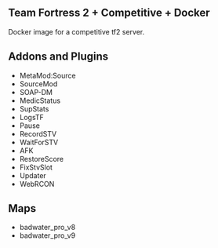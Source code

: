 ## Team Fortress 2 + Competitive + Docker

Docker image for a competitive tf2 server.

## Addons and Plugins

- MetaMod:Source
- SourceMod
- SOAP-DM
- MedicStatus
- SupStats
- LogsTF
- Pause
- RecordSTV
- WaitForSTV
- AFK
- RestoreScore
- FixStvSlot
- Updater
- WebRCON

## Maps

- badwater\_pro\_v8
- badwater\_pro\_v9
